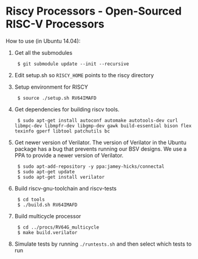 Riscy Processors - Open-Sourced RISC-V Processors 
=================================================

How to use (in Ubuntu 14.04):

1. Get all the submodules

        $ git submodule update --init --recursive

2. Edit setup.sh so `RISCY_HOME` points to the riscy directory
3. Setup environment for RISCY

        $ source ./setup.sh RV64IMAFD

4. Get dependencies for building riscv tools.

        $ sudo apt-get install autoconf automake autotools-dev curl libmpc-dev libmpfr-dev libgmp-dev gawk build-essential bison flex texinfo gperf libtool patchutils bc

5. Get newer version of Verilator. The version of Verilator in the Ubuntu package has a bug that prevents running our BSV designs. We use a PPA to provide a newer version of Verilator.

        $ sudo apt-add-repository -y ppa:jamey-hicks/connectal
        $ sudo apt-get update
        $ sudo apt-get install verilator

6. Build riscv-gnu-toolchain and riscv-tests

        $ cd tools
        $ ./build.sh RV64IMAFD

7. Build multicycle processor

        $ cd ../procs/RV64G_multicycle
        $ make build.verilator

8. Simulate tests by running `./runtests.sh` and then select which tests to run

